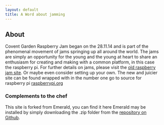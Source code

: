 ```yaml
---
layout: default
title: A Word about jamming
---
```

## About
Covent Garden Raspberry Jam began on the 28.11.14 and is part of the phenomenal movement of jams springing up all around the world. The jams are simply an opportunity for the young and the young at heart to share an enthusiasm for creating and making with a common platform, in this case the raspberry pi.
For further details on jams, please visit the [old raspberry jam site](http://raspberryjam.org.uk/).
Or maybe even consider setting up your own. The new and juicier site can be found wrapped with in the number one go to source for raspberry pi [raspberrypi.org](http://www.raspberrypi.org/jam/)


### Complements to the chef
This site is forked from Emerald, you can find it here 
Emerald may be installed by simply downloading the .zip folder from the [repository on Github](https://github.com/KingFelix/emerald/).
